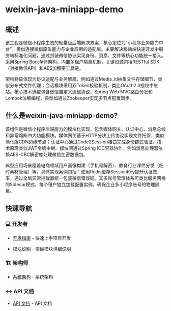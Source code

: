 
# weixin-java-miniapp-demo

## 概述  
该工程是微信小程序生态的轻量级后端解决方案，核心定位为"小程序业务能力中台"，类似连接微信原生能力与企业应用的适配层。主要解决移动端快速开发中服务端标准化问题，通过封装微信协议实现身份、消息、文件等核心功能统一接入。采用Spring Boot单体架构，内置多租户隔离机制，关键资源包括RESTful SDK（对接微信API）和AES加解密工具链。  

架构特征体现为协议适配与业务解耦，例如通过Media_id抽象文件存储细节，类似分布式文件代理；会话模块采用双Token校验机制，类比OAuth2.0授权中继站。核心技术选型包含微信自定义通信协议、Spring Web MVC路由分发和Lombok注解编程，典型如通过Zookeeper实现多节点配置同步。

## 什么是weixin-java-miniapp-demo?  
该组件是微信小程序后端能力的模块化实现，包含媒体网关、认证中心、消息总线和异常熔断四大功能模块。媒体网关基于HTTP分块上传协议实现文件托管，类似简化版CDN边缘节点；认证中心通过Code2Session接口完成身份链式验证，技术原理类似JWT令牌中继。模块间通过Spring IOC容器协作，例如消息处理器依赖AES-CBC解密库处理微信加密数据包。  

典型应用场景覆盖电商领域用户画像构建（手机号解密）、教育行业课件分发（临时素材管理）等。具体实现案例包括：使用Redis缓存SessionKey提升认证效率，通过全局异常拦截器统一包装微信错误码。其多账号管理体系可类比服务网格的Sidecar模式，每个租户独立加载配置实例，确保企业多小程序账号的物理隔离。

## 快速导航

### 💻 开发者

- [开发指南](summary/dev_guide.md) - 快速上手项目开发


- [模块说明](docs/_module.md) - 项目模块详细说明


### 🏗️ 架构师

- [系统架构](summary/system_architecture.md) - 系统架构


### ↔️ API 文档

- [API 文档](summary/api.md) - API 文档

